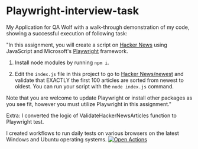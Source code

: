 # Playwright-interview-task

My Application for QA Wolf with a walk-through demonstration of my code, showing a successful execution of following task:

"In this assignment, you will create a script on [Hacker News](https://news.ycombinator.com/) using JavaScript and Microsoft's [Playwright](https://playwright.dev/) framework. 

1. Install node modules by running `npm i`.

2. Edit the `index.js` file in this project to go to [Hacker News/newest](https://news.ycombinator.com/newest) and validate that EXACTLY the first 100 articles are sorted from newest to oldest. You can run your script with the `node index.js` command.

Note that you are welcome to update Playwright or install other packages as you see fit, however you must utilize Playwright in this assignment."

Extra:
I converted the logic of ValidateHackerNewsArticles function to Playwright test.

I created workflows to run daily tests on various browsers on the latest Windows and Ubuntu operating systems.
[![Open Actions](https://img.shields.io/badge/Open-Actions-brightgreen?style=for-the-badge)](https://github.com/nKashev/Playwright-interview-task/actions)
